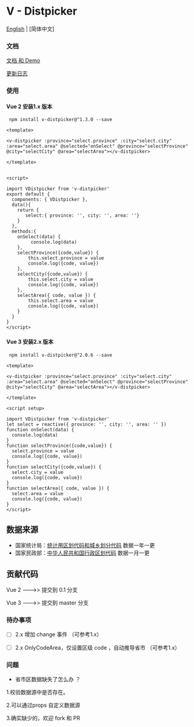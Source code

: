
# V - Distpicker



 

[English](./README.md) | [简体中文]

 
### 文档 

[文档 和 Demo ](https://19hphh.sse.codesandbox.io/)

[更新日志](./CHANGELOG.zh-CN.md)

 
### 使用

#### Vue 2  安装1.x 版本

```shell
 npm install v-distpicker@^1.3.0 --save
```

```vue
<template>

<v-distpicker :province="select.province" :city="select.city" :area="select.area" @selected="onSelect" @province="selectProvince" @city="selectCity" @area="selectArea"></v-distpicker>

</template>


<script>

import VDistpicker from 'v-distpicker'
export default {
  components: { VDistpicker },
  data(){
    return {
       select:{ province: '', city: '', area: ''}
    }
  },
  methods:{
    onSelect(data) {
         console.log(data)
    },
    selectProvince({code,value}) {
        this.select.province = value
        console.log({code, value})
    },
    selectCity({code,value}) {
        this.select.city = value
        console.log({code, value})
    },
    selectArea({ code, value }) {
        this.select.area = value
        console.log({code, value})
    }
  }
}
</script>
```


#### Vue 3  安装2.x 版本

```shell
 npm install v-distpicker@^2.0.6 --save
```

```vue
<template>

<v-distpicker :province="select.province" :city="select.city" :area="select.area" @selected="onSelect" @province="selectProvince" @city="selectCity" @area="selectArea"></v-distpicker>

</template>

<script setup>

import VDistpicker from 'v-distpicker'
let select = reactive({ province: '', city: '', area: '' })
function onSelect(data) {
  console.log(data)
}
function selectProvince({code,value}) {
  select.province = value
  console.log({code, value})
}
function selectCity({code,value}) {
  select.city = value
  console.log({code, value})
}
function selectArea({ code, value }) {
  select.area = value
  console.log({code, value})
}
</script>
```






## 数据来源

* 国家统计局：[统计用区划代码和城乡划分代码](http://www.stats.gov.cn/tjsj/tjbz/tjyqhdmhcxhfdm/2021/index.html) 数据一年一更
* 国家民政部：[中华人民共和国行政区划代码](http://www.mca.gov.cn/article/sj/tjbz/a/)  数据一月一更


## 贡献代码

Vue 2 --->> 提交到  0.1 分支

Vue 3 --->> 提交到  master 分支



### 待办事项

- [ ] 2.x 增加 change 事件 （可参考1.x）
- [ ] 2.x  OnlyCodeArea，仅设置区级 code ，自动推导省市 （可参考1.x）





### 问题

*   省市区数据缺失了怎么办 ？

1.校验数据源中是否存在。
  
2.可以通过props 自定义数据源 

3.确实缺少的，欢迎 fork 和 PR 

<br>





